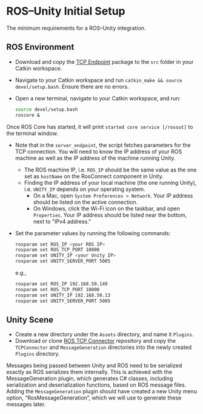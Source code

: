 # ROS–Unity Initial Setup

The minimum requirements for a ROS–Unity integration.

## ROS Environment

- Download and copy the [TCP Endpoint](https://github.com/Unity-Technologies/ROS-TCP-Endpoint) package to the `src` folder in your Catkin workspace.

- Navigate to your Catkin workspace and run `catkin_make && source devel/setup.bash`. Ensure there are no errors.

- Open a new terminal, navigate to your Catkin workspace, and run:
   ```bash
   source devel/setup.bash
   roscore &
   ```

Once ROS Core has started, it will print `started core service [/rosout]` to the terminal window.

- Note that in the `server_endpoint`, the script fetches parameters for the TCP connection. You will need to know the IP address of your ROS machine as well as the IP address of the machine running Unity. 
   - The ROS machine IP, i.e. `ROS_IP` should be the same value as the one set as `hostName` on the RosConnect component in Unity.
   - Finding the IP address of your local machine (the one running Unity), i.e. `UNITY_IP` depends on your operating system. 
     - On a Mac, open `System Preferences > Network`. Your IP address should be listed on the active connection.
     - On Windows, click the Wi-Fi icon on the taskbar, and open `Properties`. Your IP address should be listed near the bottom, next to "IPv4 address."

- Set the parameter values by running the following commands:

   ```bash
   rosparam set ROS_IP <your ROS IP>
   rosparam set ROS_TCP_PORT 10000
   rosparam set UNITY_IP <your Unity IP>
   rosparam set UNITY_SERVER_PORT 5005
   ```
   e.g.,

   ```bash
   rosparam set ROS_IP 192.168.50.149
   rosparam set ROS_TCP_PORT 10000
   rosparam set UNITY_IP 192.168.50.13
   rosparam set UNITY_SERVER_PORT 5005
   ```

## Unity Scene
- Create a new directory under the `Assets` directory, and name it `Plugins`.
- Download or clone [ROS TCP Connector](https://github.com/Unity-Technologies/ROS-TCP-Connector) repository and copy the `TCPConnector` and `MessageGeneration` directories into the newly created `Plugins` directory.

Messages being passed between Unity and ROS need to be serialized exactly as ROS serializes them internally. This is achieved with the MessageGeneration plugin, which generates C# classes, including serialization and deserialization functions, based on ROS message files. Adding the `MessageGeneration` plugin should have created a new Unity menu option, “RosMessageGeneration”, which we will use to generate these messages later.